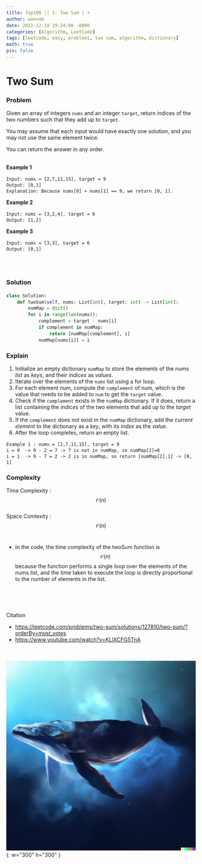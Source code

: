 ```yaml
---
title: Top100 || 1. Two Sum | +
author: wonvom
date: 2022-12-19 19:34:00 -0800
categories: [Algorithm, LeetCode]
tags: [leetcode, easy, problem1, two sum, algorithm, dictionary]
math: true
pin: false
---
```


# Two Sum

### **Problem**


Given an array of integers `nums` and an integer `target`, return indices of the two numbers such that they add up to *`target`*.
<br>

You may assume that each input would have exactly one solution, and you may not use the same element twice.
<br>

You can return the answer in any order.
<br>
<br>


**Example 1**
```
Input: nums = [2,7,11,15], target = 9
Output: [0,1]
Explanation: Because nums[0] + nums[1] == 9, we return [0, 1].
```

**Example 2**
```
Input: nums = [3,2,4], target = 6
Output: [1,2]
```

**Example 3**
```
Input: nums = [3,3], target = 6
Output: [0,1]
```
<br>
<br>

### **Solution** <br>
```python
class Solution:
    def twoSum(self, nums: List[int], target: int) -> List[int]:
        numMap = dict()
        for i in range(len(nums)):
            complement = target - nums[i]
            if complement in numMap:
                return [numMap[complement], i]
            numMap[nums[i]] = i

```


### **Explain**

1. Initialize an empty dictionary `numMap` to store the elements of the *nums list* as *keys*, and their *indices* as *values*.
2. Iterate over the elements of the `nums` list using a for loop.
3. For each element num, compute the `complement` of num, which is the value that needs to be added to `num` to get the `target` value.
4. Check if the `complement` exists in the `numMap` dictionary. If it does, return a list containing the *indices* of the two elements that add up to the *target* value.
5. If the `complement` does not exist in the `numMap` dictionary, add the *current element* to the dictionary as a *key*, with its *index* as the *value*.
6. After the loop completes, return an empty list.

```
Example 1 : nums = [2,7,11,15], target = 9
i = 0  -> 9 - 2 = 7 -> 7 is not in numMap, so numMap[2]=0
i = 1  -> 9 - 7 = 2 -> 2 is in numMap, so return [numMap[2],1] -> [0, 1]
```

### **Complexity**

Time Complexity : $$ \mathcal{O}(n) $$<br>
Space Comlexity : $$ \mathcal{O}(n) $$<br>

- In the code, the time complexity of the twoSum function is  $$ \mathcal{O}(n) $$  because the function performs a single loop over the elements of the nums list, and the time taken to execute the loop is directly proportional to the number of elements in the list. 
<br>
<br>
<br>

Citation
- <https://leetcode.com/problems/two-sum/solutions/127810/two-sum/?orderBy=most_votes>
- <https://www.youtube.com/watch?v=KLlXCFG5TnA>

<br><br>
![Desktop View](/assets/img/whale/whale1.png){: w="300" h="300" }